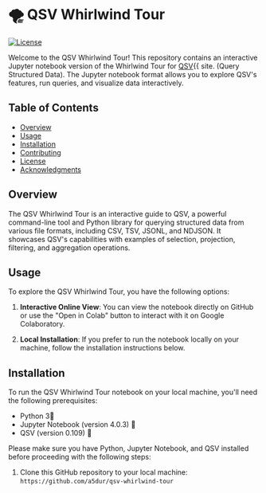 # 🌪️ QSV Whirlwind Tour

[![License](https://img.shields.io/badge/License-MIT-blue.svg)](https://opensource.org/licenses/MIT)

Welcome to the QSV Whirlwind Tour! This repository contains an interactive Jupyter notebook version of the Whirlwind Tour for [QSV](https://github.com/jqnatividad/qsv/tree/master){{ site. (Query Structured Data). The Jupyter notebook format allows you to explore QSV's features, run queries, and visualize data interactively.

## Table of Contents

- [Overview](#overview)
- [Usage](#usage)
- [Installation](#installation)
- [Contributing](#contributing)
- [License](#license)
- [Acknowledgments](#acknowledgments)

## Overview

The QSV Whirlwind Tour is an interactive guide to QSV, a powerful command-line tool and Python library for querying structured data from various file formats, including CSV, TSV, JSONL, and NDJSON. It showcases QSV's capabilities with examples of selection, projection, filtering, and aggregation operations.

## Usage

To explore the QSV Whirlwind Tour, you have the following options:

1. **Interactive Online View**: You can view the notebook directly on GitHub or use the "Open in Colab" button to interact with it on Google Colaboratory.

2. **Local Installation**: If you prefer to run the notebook locally on your machine, follow the installation instructions below.

## Installation

To run the QSV Whirlwind Tour notebook on your local machine, you'll need the following prerequisites:

- Python 3🐍
- Jupyter Notebook (version 4.0.3) 📔
- QSV (version 0.109) 🌈

Please make sure you have Python, Jupyter Notebook, and QSV installed before proceeding with the following steps:

1. Clone this GitHub repository to your local machine:
   ```https://github.com/a5dur/qsv-whirlwind-tour```


